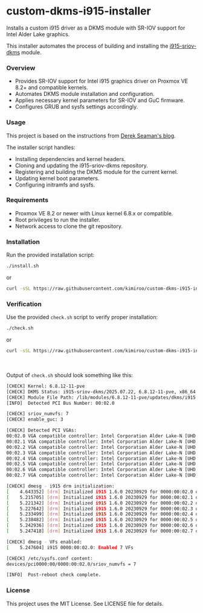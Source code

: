 # custom-dkms-i915-installer

Installs a custom i915 driver as a DKMS module with SR-IOV support for Intel Alder Lake graphics.

This installer automates the process of building and installing the [i915-sriov-dkms](https://github.com/strongtz/i915-sriov-dkms) module.

### Overview

- Provides SR-IOV support for Intel i915 graphics driver on Proxmox VE 8.2+ and compatible kernels.
- Automates DKMS module installation and configuration.
- Applies necessary kernel parameters for SR-IOV and GuC firmware.
- Configures GRUB and sysfs settings accordingly.

### Usage

This project is based on the instructions from [Derek Seaman's blog](https://www.derekseaman.com/2024/07/proxmox-ve-8-2-windows-11-vgpu-vt-d-passthrough-with-intel-alder-lake.html).

The installer script handles:

- Installing dependencies and kernel headers.
- Cloning and updating the i915-sriov-dkms repository.
- Registering and building the DKMS module for the current kernel.
- Updating kernel boot parameters.
- Configuring initramfs and sysfs.

### Requirements

- Proxmox VE 8.2 or newer with Linux kernel 6.8.x or compatible.
- Root privileges to run the installer.
- Network access to clone the git repository.

### Installation

Run the provided installation script:

```bash
./install.sh
```

or

```bash
curl -sSL https://raw.githubusercontent.com/kimiroo/custom-dkms-i915-installer/refs/heads/main/install.sh | bash
```

### Verification

Use the provided `check.sh` script to verify proper installation:

```bash
./check.sh
```

or

```bash
curl -sSL https://raw.githubusercontent.com/kimiroo/custom-dkms-i915-installer/refs/heads/main/check.sh | bash
```
\
\
Output of `check.sh` should look something like this:
```bash
[CHECK] Kernel: 6.8.12-11-pve
[CHECK] DKMS Status: i915-sriov-dkms/2025.07.22, 6.8.12-11-pve, x86_64: installed
[CHECK] Module File Path: /lib/modules/6.8.12-11-pve/updates/dkms/i915.ko
[INFO]  Detected PCI Bus Number: 00:02.0

[CHECK] sriov_numvfs: 7
[CHECK] enable_guc: 3

[CHECK] Detected PCI VGAs:
00:02.0 VGA compatible controller: Intel Corporation Alder Lake-N [UHD Graphics]
00:02.1 VGA compatible controller: Intel Corporation Alder Lake-N [UHD Graphics]
00:02.2 VGA compatible controller: Intel Corporation Alder Lake-N [UHD Graphics]
00:02.3 VGA compatible controller: Intel Corporation Alder Lake-N [UHD Graphics]
00:02.4 VGA compatible controller: Intel Corporation Alder Lake-N [UHD Graphics]
00:02.5 VGA compatible controller: Intel Corporation Alder Lake-N [UHD Graphics]
00:02.6 VGA compatible controller: Intel Corporation Alder Lake-N [UHD Graphics]
00:02.7 VGA compatible controller: Intel Corporation Alder Lake-N [UHD Graphics]

[CHECK] dmesg - i915 drm initialization:
[    4.643352] [drm] Initialized i915 1.6.0 20230929 for 0000:00:02.0 on minor 0
[    5.215705] [drm] Initialized i915 1.6.0 20230929 for 0000:00:02.1 on minor 1
[    5.221342] [drm] Initialized i915 1.6.0 20230929 for 0000:00:02.2 on minor 2
[    5.227642] [drm] Initialized i915 1.6.0 20230929 for 0000:00:02.3 on minor 3
[    5.233499] [drm] Initialized i915 1.6.0 20230929 for 0000:00:02.4 on minor 4
[    5.238482] [drm] Initialized i915 1.6.0 20230929 for 0000:00:02.5 on minor 5
[    5.242936] [drm] Initialized i915 1.6.0 20230929 for 0000:00:02.6 on minor 6
[    5.247418] [drm] Initialized i915 1.6.0 20230929 for 0000:00:02.7 on minor 7

[CHECK] dmesg - VFs enabled:
[    5.247604] i915 0000:00:02.0: Enabled 7 VFs

[CHECK] /etc/sysfs.conf content:
devices/pci0000:00/0000:00:02.0/sriov_numvfs = 7

[INFO]  Post-reboot check complete.
```

### License
This project uses the MIT License. See LICENSE file for details.
